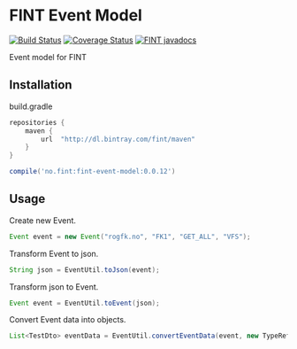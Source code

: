 # FINT Event Model

[![Build Status](https://travis-ci.org/FINTmodels/fint-event-model.svg?branch=master)](https://travis-ci.org/FINTmodels/fint-event-model) 
[![Coverage Status](https://coveralls.io/repos/github/FINTmodels/fint-event-model/badge.svg?branch=master)](https://coveralls.io/github/FINTmodels/fint-event-model?branch=master)
[![FINT javadocs](https://img.shields.io/badge/FINT-javadoc-blue.svg)](https://javadocs.felleskomponent.no/docs/fint-event-model/)

Event model for FINT

## Installation

build.gradle

```groovy
repositories {
    maven {
        url  "http://dl.bintray.com/fint/maven"
    }
}

compile('no.fint:fint-event-model:0.0.12')
```

## Usage

Create new Event.

```java
Event event = new Event("rogfk.no", "FK1", "GET_ALL", "VFS");
```

Transform Event to json.

```java
String json = EventUtil.toJson(event);
```

Transform json to Event.

```java
Event event = EventUtil.toEvent(json);
```

Convert Event data into objects.

```java
List<TestDto> eventData = EventUtil.convertEventData(event, new TypeReference<List<TestDto>>() {});
```